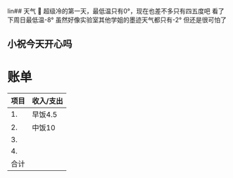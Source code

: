 lin## 天气
🔆
超级冷的第一天，最低温只有0°，现在也差不多只有四五度吧
看了下周日最低温-8°
虽然好像实验室其他学姐的墨迹天气都只有-2°
但还是很可怕了


## 小祝今天开心吗



# 账单
| 项目 | 收入/支出 |
| ---- | --------- |
| 1.   | 早饭4.5          |
| 2.   | 中饭10      |
| 3.   |           |
| 4.   |           |
| 合计     |           |
